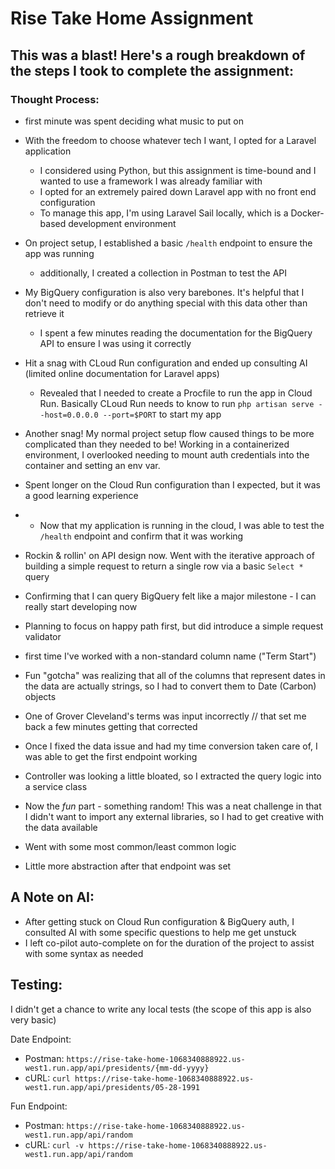 # Rise Take Home Assignment
## This was a blast! Here's a rough breakdown of the steps I took to complete the assignment:

###  Thought Process:
- first minute was spent deciding what music to put on
- With the freedom to choose whatever tech I want, I opted for a Laravel application
    - I considered using Python, but this assignment is time-bound and I wanted to use a framework I was already familiar with
    - I opted for an extremely paired down Laravel app with no front end configuration
    - To manage this app, I'm using Laravel Sail locally, which is a Docker-based development environment
- On project setup, I established a basic `/health` endpoint to ensure the app was running
    - additionally, I created a collection in Postman to test the API
- My BigQuery configuration is also very barebones. It's helpful that I don't need to modify or do anything special with this data other than retrieve it
    - I spent a few minutes reading the documentation for the BigQuery API to ensure I was using it correctly
- Hit a snag with CLoud Run configuration and ended up consulting AI (limited online documentation for Laravel apps)
    - Revealed that I needed to create a Procfile to run the app in Cloud Run. Basically CLoud Run needs to know to run `php artisan serve --host=0.0.0.0 --port=$PORT` to start my app
- Another snag! My normal project setup flow caused things to be more complicated than they needed to be! Working in a containerized environment, I overlooked needing to mount auth credentials into the container and setting an env var.
- Spent longer on the Cloud Run configuration than I expected, but it was a good learning experience
- - Now that my application is running in the cloud, I was able to test the `/health` endpoint and confirm that it was working

- Rockin & rollin' on API design now. Went with the iterative approach of building a simple request to return a single row via a basic `Select *` query
- Confirming that I can query BigQuery felt like a major milestone - I can really start developing now
- Planning to focus on happy path first, but did introduce a simple request validator
- first time I've worked with a non-standard column name ("Term Start")
- Fun "gotcha" was realizing that all of the columns that represent dates in the data are actually strings, so I had to convert them to Date (Carbon) objects
- One of Grover Cleveland's terms was input incorrectly // that set me back a few minutes getting that corrected
- Once I fixed the data issue and had my time conversion taken care of, I was able to get the first endpoint working
- Controller was looking a little bloated, so I extracted the query logic into a service class
- Now the _fun_ part - something random! This was a neat challenge in that I didn't want to import any external libraries, so I had to get creative with the data available
- Went with some most common/least common logic
- Little more abstraction after that endpoint was set

## A Note on AI:
- After getting stuck on Cloud Run configuration & BigQuery auth, I consulted AI with some specific questions to help me get unstuck
- I left co-pilot auto-complete on for the duration of the project to assist with some syntax as needed

## Testing:
I didn't get a chance to write any local tests (the scope of this app is also very basic)

Date Endpoint:
- Postman: `https://rise-take-home-1068340888922.us-west1.run.app/api/presidents/{mm-dd-yyyy}`
- cURL: `curl https://rise-take-home-1068340888922.us-west1.run.app/api/presidents/05-28-1991`

Fun Endpoint:
- Postman: `https://rise-take-home-1068340888922.us-west1.run.app/api/random`
- cURL: `curl -v https://rise-take-home-1068340888922.us-west1.run.app/api/random`
